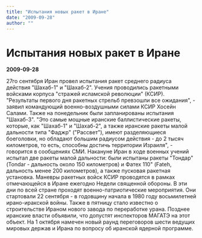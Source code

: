 ```yaml
---
title: "Испытания новых ракет в Иране"
date: "2009-09-28"
author: ""
---
```


# Испытания новых ракет в Иране

**2009-09-28** 

27го сентября Иран провел испытания ракет среднего радиуса действия "Шахаб-1" и "Шахаб-2". Учения проводились ракетными войсками корпуса "стражей исламской революции" (КСИР). "Результаты первого дня ракетных стрельб превзошли все ожидания", - заявил командующий военно-воздушными силами КСИР Хосейн Салами. Также на понедельник были запланированы испытания "Шахаб-3". "Это самые мощные иранские баллистические ракеты, которые, как "Шахаб-1" и "Шахаб-2", а также иранские ракеты малой дальности типа "Фаджр" ("Рассвет"), имеют разделяющиеся боеголовки, но обладают большим радиусом действия - до 2 тысяч километров, то есть, способны достичь территории Израиля", - говорится в сообщениях СМИ. Накануне Иран в ходе военных учений испытал две ракеты малой дальности: были испытаны ракеты "Тондар"  (Tondar - дальность около 150 километров) и Фатех 110" (Fateh, дальность менее 200 километров), а также пусковая ракетная установка. Маневры ракетных войск КСИР проводятся в рамках отмечающейся в Иране ежегодно Недели священной обороны. В эти дни по всей стране проходят военно-патриотические мероприятия. Они стартовали 22 сентября - в годовщину начала в 1980 году восьмилетней ирано-иракской войны. Также в пятницу стало известно о строительстве Ираном нового завода по переработке урана. Позднее иранские власти объявили, что допустят инспекторов МАГАТЭ на этот объект.  На 1 октября намечен новый раунд переговоров шести ведущих мировых держав и Ирана по вопросу об иранской ядерной программе.